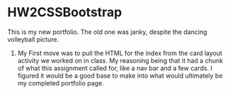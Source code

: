 # HW2CSSBootstrap

This is my new portfolio. The old one was janky, despite the dancing volleyball picture. 

1. My First move was to pull the HTML for the index from the card layout activity we worked on in class. My reasoning being that it had a chunk of what this assignment called for, like a nav bar and a few cards. I figured it would be a good base to make into what would ultimately be my completed portfolio page. 